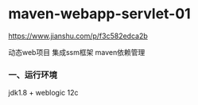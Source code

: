 # maven-webapp-servlet-01
https://www.jianshu.com/p/f3c582edca2b

  动态web项目
  集成ssm框架
 maven依赖管理

### 一、运行环境
jdk1.8 + weblogic 12c
